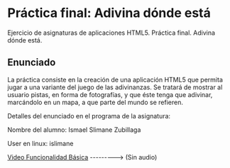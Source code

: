 # Práctica final: Adivina dónde está

Ejercicio de asignaturas de aplicaciones HTML5. Práctica final. Adivina dónde está.

## Enunciado

La práctica consiste en la creación de una aplicación HTML5 que permita jugar a una variante del juego de las adivinanzas. Se tratará de mostrar al usuario pistas, en forma de fotografías, y que éste tenga que adivinar, marcándolo en un mapa, a que parte del mundo se refieren.

Detalles del enunciado en el programa de la asignatura:

Nombre del alumno: Ismael Slimane Zubillaga

User en linux: islimane


[Video Funcionalidad Básica](https://www.youtube.com/watch?v=CP90tG-Js_M) ---------> (Sin audio)
